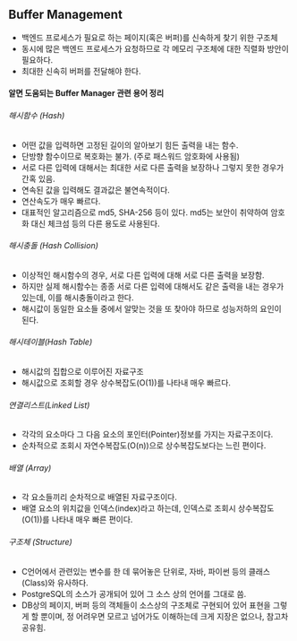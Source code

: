 ## Buffer Management
- 백엔드 프로세스가 필요로 하는 페이지(혹은 버퍼)를 신속하게 찾기 위한 구조체
- 동시에 많은 백엔드 프로세스가 요청하므로 각 메모리 구조체에 대한 직렬화 방안이 필요하다.
- 최대한 신속히 버퍼를 전달해야 한다.

#### 알면 도움되는 Buffer Manager 관련 용어 정리
###### 해시함수 (Hash)
- 어떤 값을 입력하면 고정된 길이의 알아보기 힘든 출력을 내는 함수. 
- 단방향 함수이므로 복호화는 불가. (주로 패스워드 암호화에 사용됨)
- 서로 다른 입력에 대해서는 최대한 서로 다른 출력을 보장하나 그렇지 못한 경우가 간혹 있음.
- 연속된 값을 입력해도 결과값은 불연속적이다.
- 연산속도가 매우 빠르다.
- 대표적인 알고리즘으로 md5, SHA-256 등이 있다. md5는 보안이 취약하여 암호화 대신 체크섬 등의 다른 용도로 사용된다.

###### 해시충돌 (Hash Collision)
- 이상적인 해시함수의 경우, 서로 다른 입력에 대해 서로 다른 출력을 보장함.
- 하지만 실제 해시함수는 종종 서로 다른 입력에 대해서도 같은 출력을 내는 경우가 있는데, 이를 해시충돌이라고 한다.
- 해시값이 동일한 요소들 중에서 알맞는 것을 또 찾아야 하므로 성능저하의 요인이 된다.

###### 해시테이블(Hash Table)
- 해시값의 집합으로 이루어진 자료구조
- 해시값으로 조회할 경우 상수복잡도(O(1))를 나타내 매우 빠르다.

###### 연결리스트(Linked List)
- 각각의 요소마다 그 다음 요소의 포인터(Pointer)정보를 가지는 자료구조이다.
- 순차적으로 조회시 자연수복잡도(O(n))으로 상수복잡도보다는 느린 편이다.

###### 배열 (Array)
- 각 요소들끼리 순차적으로 배열된 자료구조이다.
- 배열 요소의 위치값을 인덱스(index)라고 하는데, 인덱스로 조회시 상수복잡도(O(1))를 나타내 매우 빠른 편이다.

###### 구조체 (Structure)
- C언어에서 관련있는 변수를 한 데 묶어놓은 단위로, 자바, 파이썬 등의 클래스(Class)와 유사하다.
- PostgreSQL의 소스가 공개되어 있어 그 소스 상의 언어를 그대로 씀.
- DB상의 페이지, 버퍼 등의 객체들이 소스상의 구조체로 구현되어 있어 표현을 그렇게 할 뿐이며, 정 어려우면 모르고 넘어가도 이해하는데 크게 지장은 없으나, 참고차 공유힘.

###### 
